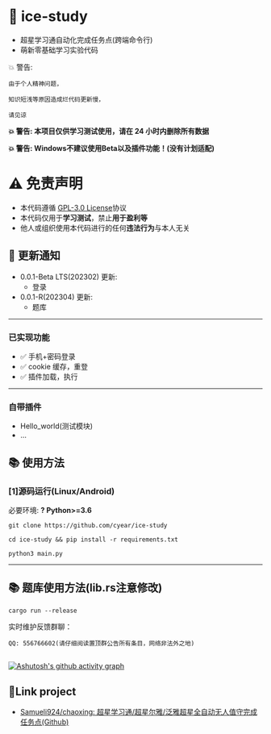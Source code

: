 # 🍥 ice-study

- 超星学习通自动化完成任务点(跨端命令行)
- 萌新零基础学习实验代码

💥 警告:

    由于个人精神问题，

    知识短浅等原因造成烂代码更新慢，

    请见谅

**💥 警告: 本项目仅供学习测试使用，请在 24 小时内删除所有数据**

**💥 警告: Windows不建议使用Beta以及插件功能！(没有计划适配)**

# :warning: 免责声明

- 本代码遵循 [GPL-3.0 License](https://github.com/cyear/ice-study/blob/main/LICENSE)协议
- 本代码仅用于**学习测试**，禁止**用于盈利等**
- 他人或组织使用本代码进行的任何**违法行为**与本人无关

## :speech_balloon: 更新通知

- 0.0.1-Beta LTS(202302) 更新:
  - 登录
- 0.0.1-R(202304) 更新:
  - 题库
---

### 已实现功能

- ✅ 手机+密码登录
- ✅ cookie 缓存，重登
- ✅ 插件加载，执行
---

### 自带插件

- Hello_world(测试模块)
- ...

## :books: 使用方法

### [1]源码运行(Linux/Android)

必要环境: **? Python>=3.6**

    git clone https://github.com/cyear/ice-study

    cd ice-study && pip install -r requirements.txt

    python3 main.py

---

## :books: 题库使用方法(lib.rs注意修改)

    cargo run --release

实时维护反馈群聊：

    QQ: 556766602(请仔细阅读置顶群公告所有条目，网络非法外之地)

##
[![Ashutosh's github activity graph](https://github-readme-activity-graph.cyclic.app/graph?username=cyear&theme=react-dark&color=#ffffff)](https://github-readme-activity-graph.cyclic.app/graph?username=cyear&theme=react-dark&color=#ffffff)

## 🔗Link project

- [Samueli924/chaoxing: 超星学习通/超星尔雅/泛雅超星全自动无人值守完成任务点(Github)](https://github.com/Samueli924/chaoxing)
